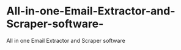 # All-in-one-Email-Extractor-and-Scraper-software-
All in one Email Extractor and Scraper software 
